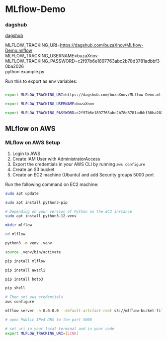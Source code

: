 # MLflow-Demo

### dagshub
[dagshub](https://dagshub.com/)

MLFLOW_TRACKING_URI=https://dagshub.com/buzaXnov/MLflow-Demo.mlflow \
MLFLOW_TRACKING_USERNAME=buzaXnov \
MLFLOW_TRACKING_PASSWORD=c2f97b6e1897763abc2b78d3781adbbf30ba2026 \
python example.py

Run this to export as env variables:

```bash

export MLFLOW_TRACKING_URI=https://dagshub.com/buzaXnov/MLflow-Demo.mlflow

export MLFLOW_TRACKING_USERNAME=buzaXnov 

export MLFLOW_TRACKING_PASSWORD=c2f97b6e1897763abc2b78d3781adbbf30ba2026

```

## MLflow on AWS

### MLflow on AWS Setup

1. Login to AWS
2. Create IAM User  with AdministratorAccess
3. Export the credentials in your AWS CLI by running `aws configure`
4. Create an S3 bucket
5. Create an EC2 machine (Ubuntu) and add Security groups 5000 port

Run the following command on EC2 machine:

```bash
sudo apt update

sudo apt install python3-pip

# Depending on your version of Python on the EC2 instance
sudo apt install python3.12-venv

mkdir mlflow

cd mlflow

python3 -m venv .venv

source .venv/bin/activate

pip install mlflow

pip install awscli

pip install boto3

pip shell

# Then set aws credentials
aws configure

mlflow server -h 0.0.0.0 --default-artifact-root s3://mlflow-bucket-filip

# open Public IPv4 DNS to the port 5000

# set uri in your local terminal and in your code
export MLFLOW_TRACKING_URI=[LINK]
```